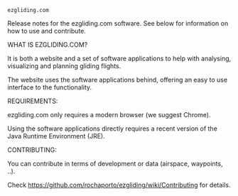 	ezgliding.com

Release notes for the ezgliding.com software. See below for information
on how to use and contribute.

WHAT IS EZGLIDING.COM?

  It is both a website and a set of software applications to help with 
  analysing, visualizing and planning gliding flights.

  The website uses the software applications behind, offering an easy
  to use interface to the functionality.

REQUIREMENTS:

  ezgliding.com only requires a modern browser (we suggest Chrome).

  Using the software applications directly requires a recent version
  of the Java Runtime Environment (JRE).

CONTRIBUTING:

  You can contribute in terms of development or data (airspace, waypoints, ..).
  
  Check https://github.com/rochaporto/ezgliding/wiki/Contributing for details.
